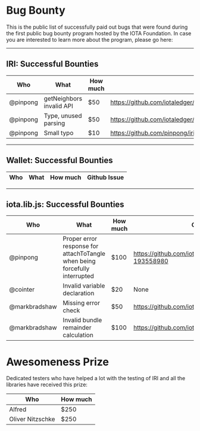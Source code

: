 # Bug Bounty

This is the public list of successfully paid out bugs that were found during the first public bug bounty program hosted by the IOTA Foundation. In case you are interested to learn more about the program, please go here:

---

## IRI: Successful Bounties

Who | What | How much | Github Issue / PR
--- | --- | --- | ---
@pinpong | getNeighbors invalid API | $50 | https://github.com/iotaledger/iri/commit/79cb2d091410940ded2173d2e1b80d419fe988e7 
@pinpong | Type, unused parsing | $50 | https://github.com/iotaledger/iri/commit/c5731c3fdf27846a3cf782a3154566574d03fc96 
@pinpong | Small typo | $10 | https://github.com/pinpong/iri/commit/5dde491f131a8aede154ef30868a11429ceb65ab  

---

## Wallet: Successful Bounties

Who | What | How much | Github Issue
--- | --- | --- | ---

---

## iota.lib.js: Successful Bounties

Who | What | How much | Github Issue
--- | --- | --- | ---
@pinpong | Proper error response for attachToTangle when being forcefully interrupted | $100 | https://github.com/iotaledger/wallet/issues/21#issue-193558980
@cointer | Invalid variable declaration | $20 | None
@markbradshaw | Missing error check | $50 | https://github.com/iotaledger/iota.lib.js/pull/16
@markbradshaw | Invalid bundle remainder calculation | $100 | https://github.com/iotaledger/iota.lib.js/pull/19  

# Awesomeness Prize

Dedicated testers who have helped a lot with the testing of IRI and all the libraries have received this prize:

Who | How much 
--- | --- 
Alfred | $250
Oliver Nitzschke | $250
